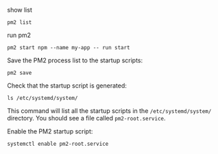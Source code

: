 show list
```
pm2 list
```
run pm2
```
pm2 start npm --name my-app -- run start
```
Save the PM2 process list to the startup scripts:
```
pm2 save
```
Check that the startup script is generated:
```
ls /etc/systemd/system/
```
This command will list all the startup scripts in the `/etc/systemd/system/` directory. You should see a file called `pm2-root.service`.

Enable the PM2 startup script:
```
systemctl enable pm2-root.service
```
